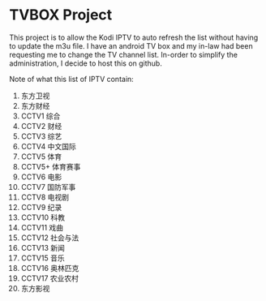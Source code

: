 # TVBOX Project
This project is to allow the Kodi IPTV to auto refresh the list without having to update the m3u file.
I have an android TV box and my in-law had been requesting me to change the TV channel list. In-order to simplify the administration, I decide to host this on github.

Note of what this list of IPTV contain:

1. 东方卫视
2. 东方财经
3. CCTV1 综合
4. CCTV2 财经
5. CCTV3 综艺
6. CCTV4 中文国际
7. CCTV5 体育
8. CCTV5+ 体育赛事
9. CCTV6 电影
10. CCTV7 国防军事
11. CCTV8 电视剧
12. CCTV9 纪录
13. CCTV10 科教
14. CCTV11 戏曲
15. CCTV12 社会与法
16. CCTV13 新闻
17. CCTV15 音乐
18. CCTV16 奥林匹克
19. CCTV17 农业农村
20. 东方影视

